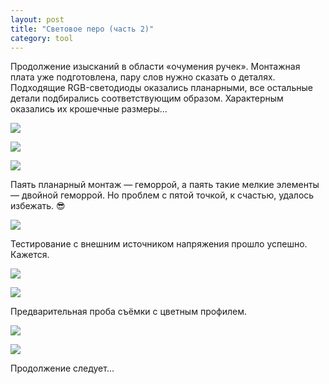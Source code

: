 ```yaml
---
layout: post
title: "Световое перо (часть 2)"
category: tool
---
```

Продолжение изысканий в области «очумения ручек». Монтажная плата уже подготовлена, пару слов нужно сказать о деталях. Подходящие RGB-светодиоды оказались планарными, все остальные детали подбирались соответствующим образом. Характерным оказались их крошечные размеры...

![](https://pics.livejournal.com/quillcraft/pic/000sd6d3)

![](https://pics.livejournal.com/quillcraft/pic/000scdyd)

![](https://pics.livejournal.com/quillcraft/pic/000sb590)

Паять планарный монтаж — геморрой, а паять такие мелкие элементы — двойной геморрой. Но проблем с пятой точкой, к счастью, удалось избежать. 😎

![](https://pics.livejournal.com/quillcraft/pic/000s6hqf)

Тестирование с внешним источником напряжения прошло успешно. Кажется.

![](https://pics.livejournal.com/quillcraft/pic/000s7qq1)

![](https://pics.livejournal.com/quillcraft/pic/000s89e1)

Предварительная проба съёмки с цветным профилем.

![](https://pics.livejournal.com/quillcraft/pic/000sa6zb)

![](https://pics.livejournal.com/quillcraft/pic/000s9hae)

Продолжение следует...
